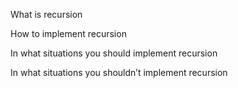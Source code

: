 What is recursion

How to implement recursion

In what situations you should implement recursion

In what situations you shouldn’t implement recursion

